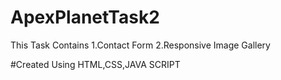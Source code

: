 # ApexPlanetTask2
This Task Contains 
1.Contact Form
2.Responsive Image Gallery

#Created Using HTML,CSS,JAVA SCRIPT
